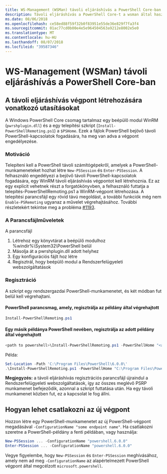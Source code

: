 ```yaml
---
title: WS-Management (WSMan) távoli eljáráshívás a PowerShell Core-ban
description: Távoli eljáráshívás a PowerShell Core-t a wsman által használt
ms.date: 08/06/2018
ms.openlocfilehash: ce58ed88f59f32b0f83951e55de36e829f7fa3f4
ms.sourcegitcommit: 01ac77cd0b00e4e5e964504563a9212e8002e5e0
ms.translationtype: MT
ms.contentlocale: hu-HU
ms.lasthandoff: 08/07/2018
ms.locfileid: "39587346"
---
```

# <a name="ws-management-wsman-remoting-in-powershell-core"></a>WS-Management (WSMan) távoli eljáráshívás a PowerShell Core-ban

## <a name="instructions-to-create-a-remoting-endpoint"></a>A távoli eljáráshívás végpont létrehozására vonatkozó utasításokat

A Windows PowerShell Core csomag tartalmaz egy beépülő modul WinRM (`pwrshplugin.dll`) és a egy telepítési szkript (`Install-PowerShellRemoting.ps1`) a `$PSHome`.
Ezek a fájlok PowerShell bejövő távoli PowerShell-kapcsolatok fogadására, ha meg van adva a végpont engedélyezése.

### <a name="motivation"></a>Motiváció

Telepíteni kell a PowerShell távoli számítógépekről, amelyek a PowerShell-munkameneteket hozhat létre `New-PSSession` és `Enter-PSSession`.
A felhasználó engedélyezi a bejövő távoli PowerShell-kapcsolatok fogadására, egy WinRM távoli eljáráshívás végpontot kell létrehoznia.
Ez az egy explicit vehetnek részt a forgatókönyvben, a felhasználó futtatja a telepítés-PowerShellRemoting.ps1 a WinRM-végpont létrehozása.
A telepítési parancsfájl egy rövid távú megoldást, a további funkciók még nem `Enable-PSRemoting` ugyanaz a művelet végrehajtásához.
További részletekért tekintse meg a probléma [#1193](https://github.com/PowerShell/PowerShell/issues/1193).

### <a name="script-actions"></a>A Parancsfájlműveletek

A parancsfájl

1. Létrehoz egy könyvtárat a beépülő modulhoz %windir%\System32\PowerShell belül
1. Másolja át a pwrshplugin.dll adott helyhez
1. Egy konfigurációs fájlt hoz létre
1. Regisztrál, hogy beépülő modul a Rendszerfelügyeleti webszolgáltatások

### <a name="registration"></a>Regisztráció

A szkript egy rendszergazdai PowerShell-munkamenetet, és két módban fut belül kell végrehajtani.

#### <a name="executed-by-the-instance-of-powershell-that-it-will-register"></a>PowerShell parancsmag, amely, regisztrálja az példány által végrehajtott

```powershell
Install-PowerShellRemoting.ps1
```

#### <a name="executed-by-another-instance-of-powershell-on-behalf-of-the-instance-that-it-will-register"></a>Egy másik példánya PowerShell nevében, regisztrálja az adott példány által végrehajtott

```powershell
<path to powershell>\Install-PowerShellRemoting.ps1 -PowerShellHome "<absolute path to the instance's $PSHOME>"
```

Példa:

```powershell
Set-Location -Path 'C:\Program Files\PowerShell\6.0.0\'
.\Install-PowerShellRemoting.ps1 -PowerShellHome "C:\Program Files\PowerShell\6.0.0\"
```

**Megjegyzés:** a távoli eljáráshívás regisztrációs parancsfájl újraindul a Rendszerfelügyeleti webszolgáltatások, így az összes meglévő PSRP munkamenet befejeződik, azonnal a szkript futtatása után. Ha egy távoli munkamenet közben fut, ez a kapcsolat le fog állni.

## <a name="how-to-connect-to-the-new-endpoint"></a>Hogyan lehet csatlakozni az új végpont

Hozzon létre egy PowerShell-munkamenetet az új PowerShell-végpont megadásával `-ConfigurationName "some endpoint name"`. Ha csatlakozni szeretne a PowerShell-példány a fenti példában, vagy használja:

```powershell
New-PSSession ... -ConfigurationName "powershell.6.0.0"
Enter-PSSession ... -ConfigurationName "powershell.6.0.0"
```

Vegye figyelembe, hogy `New-PSSession` és `Enter-PSSession` meghívásához, amely nem ad meg `-ConfigurationName` az alapértelmezett PowerShell végpont által megcélzott `microsoft.powershell`.